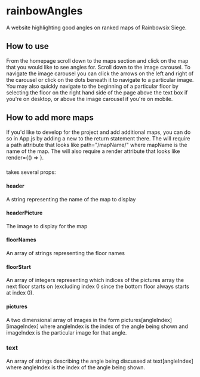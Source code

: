 # rainbowAngles
A website highlighting good angles on ranked maps of Rainbowsix Siege.

## How to use
From the homepage scroll down to the maps section and click on the map that you would like to see angles for.
Scroll down to the image carousel. To navigate the image carousel you can click the arrows on the left and right of the carousel or click on the dots beneath it to navigate
to a particular image. You may also quickly navigate to the beginning of a particular floor by selecting the floor on the right hand side of the page above the text box if 
you're on desktop, or above the image carousel if you're on mobile.

## How to add more maps
If you'd like to develop for the project and add additional maps, you can do so in App.js by adding a new <Route> to the return statement there. The <Route> will require
a path attribute that looks like path="/mapName/" where mapName is the name of the map. The <Route> will also require a render attribute that looks like 
render={() => <MapGuide />}. 

### <MapGuide />
<MapGuide /> takes several props:

#### header
A string representing the name of the map to display

#### headerPicture
The image to display for the map

#### floorNames
An array of strings representing the floor names

#### floorStart
An array of integers representing which indices of the pictures array the next floor starts on (excluding index 0 since the bottom floor always starts at index 0).

#### pictures
A two dimensional array of images in the form pictures[angleIndex][imageIndex] where angleIndex is the index of the angle being shown and imageIndex is the particular
image for that angle.

### text
An array of strings describing the angle being discussed at text[angleIndex] where angleIndex is the index of the angle being shown.
